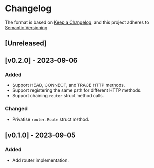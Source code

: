 # Changelog

The format is based on [Keep a Changelog](https://keepachangelog.com/en/1.1.0/), and this project adheres to [Semantic Versioning](https://semver.org/spec/v2.0.0.html).

## [Unreleased]

## [v0.2.0] - 2023-09-06

### Added

- Support HEAD, CONNECT, and TRACE HTTP methods.
- Support registering the same path for different HTTP methods.
- Support chaining `router` struct method calls.

### Changed

- Privatise `router.Route` struct method.

## [v0.1.0] - 2023-09-05

### Added

- Add router implementation.

